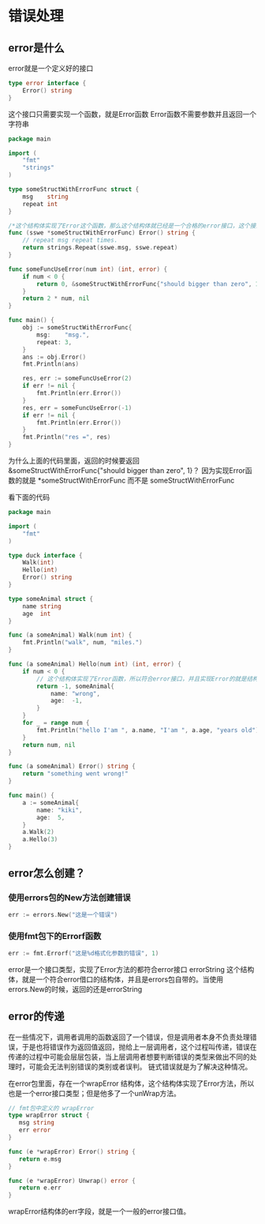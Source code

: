# 错误处理
## error是什么
error就是一个定义好的接口
```go
type error interface {
	Error() string
}
```
这个接口只需要实现一个函数，就是Error函数
Error函数不需要参数并且返回一个字符串

```go
package main

import (
	"fmt"
	"strings"
)

type someStructWithErrorFunc struct {
	msg    string
	repeat int
}

/*这个结构体实现了Error这个函数，那么这个结构体就已经是一个合格的error接口，这个接口就可以被当做错误类型来使用*/
func (sswe *someStructWithErrorFunc) Error() string {
	// repeat msg repeat times.
	return strings.Repeat(sswe.msg, sswe.repeat)
}

func someFuncUseError(num int) (int, error) {
	if num < 0 {
		return 0, &someStructWithErrorFunc{"should bigger than zero", 1}
	}
	return 2 * num, nil
}

func main() {
	obj := someStructWithErrorFunc{
		msg:    "msg.",
		repeat: 3,
	}
	ans := obj.Error()
	fmt.Println(ans)

	res, err := someFuncUseError(2)
	if err != nil {
		fmt.Println(err.Error())
	}
	res, err = someFuncUseError(-1)
	if err != nil {
		fmt.Println(err.Error())
	}
	fmt.Println("res =", res)
}

```
为什么上面的代码里面，返回的时候要返回 &someStructWithErrorFunc{"should bigger than zero", 1}？
因为实现Error函数的就是 *someStructWithErrorFunc 而不是 someStructWithErrorFunc

看下面的代码
```go
package main

import (
	"fmt"
)

type duck interface {
	Walk(int)
	Hello(int)
	Error() string
}

type someAnimal struct {
	name string
	age  int
}

func (a someAnimal) Walk(num int) {
	fmt.Println("walk", num, "miles.")
}

func (a someAnimal) Hello(num int) (int, error) {
	if num < 0 {
		// 这个结构体实现了Error函数，所以符合error接口，并且实现Error的就是结构体而不是结构体指针
		return -1, someAnimal{
			name: "wrong",
			age:  -1,
		}
	}
	for _ = range num {
		fmt.Println("hello I'am ", a.name, "I'am ", a.age, "years old")
	}
	return num, nil
}

func (a someAnimal) Error() string {
	return "something went wrong!"
}

func main() {
	a := someAnimal{
		name: "kiki",
		age:  5,
	}
	a.Walk(2)
	a.Hello(3)
}

```
## error怎么创建？
### 使用errors包的New方法创建错误
```go
err := errors.New("这是一个错误")
```
### 使用fmt包下的Errorf函数
```go
err := fmt.Errorf("这是%d格式化参数的错误", 1)
```
error是一个接口类型，实现了Error方法的都符合error接口
errorString 这个结构体，就是一个符合error借口的结构体，并且是errors包自带的。当使用errors.New的时候，返回的还是errorString

## error的传递
在一些情况下，调用者调用的函数返回了一个错误，但是调用者本身不负责处理错误，于是也将错误作为返回值返回，抛给上一层调用者，这个过程叫传递，错误在传递的过程中可能会层层包装，当上层调用者想要判断错误的类型来做出不同的处理时，可能会无法判别错误的类别或者误判。
链式错误就是为了解决这种情况。

在error包里面，存在一个wrapError 结构体，这个结构体实现了Error方法，所以也是一个error接口类型；但是他多了一个unWrap方法。

```go
// fmt包中定义的 wrapError
type wrapError struct {
   msg string
   err error
}

func (e *wrapError) Error() string {
   return e.msg
}

func (e *wrapError) Unwrap() error {
   return e.err
}

```
wrapError结构体的err字段，就是一个一般的error接口值。
